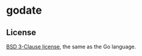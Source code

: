 # godate

## License
[BSD 3-Clause license](https://opensource.org/licenses/BSD-3-Clause), the same as the Go language. 
